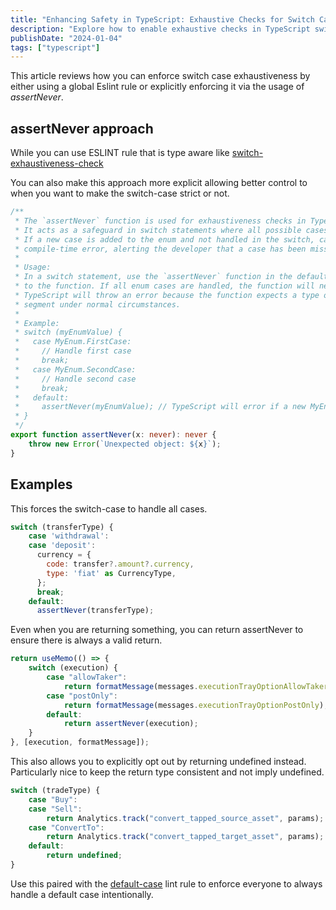 ```yaml
---
title: "Enhancing Safety in TypeScript: Exhaustive Checks for Switch Cases"
description: "Explore how to enable exhaustive checks in TypeScript switch cases, enhancing code safety and reducing unhandled errors"
publishDate: "2024-01-04"
tags: ["typescript"]
---
```


This article reviews how you can enforce switch case exhaustiveness by either
using a global Eslint rule or explicitly enforcing it via the usage of
_assertNever_.

## assertNever approach

While you can use ESLINT rule that is type aware like
[switch-exhaustiveness-check](https://github.com/typescript-eslint/typescript-eslint/blob/main/packages/eslint-plugin/docs/rules/switch-exhaustiveness-check.md)

You can also make this approach more explicit allowing better control to when
you want to make the switch-case strict or not.

```typescript
/**
 * The `assertNever` function is used for exhaustiveness checks in TypeScript.
 * It acts as a safeguard in switch statements where all possible cases of an enum are meant to be handled.
 * If a new case is added to the enum and not handled in the switch, calling this function will cause a TypeScript
 * compile-time error, alerting the developer that a case has been missed.
 *
 * Usage:
 * In a switch statement, use the `assertNever` function in the default case. Pass the variable being switched on
 * to the function. If all enum cases are handled, the function will never be called. If an unhandled case exists,
 * TypeScript will throw an error because the function expects a type of `never`, which indicates an unreachable code
 * segment under normal circumstances.
 *
 * Example:
 * switch (myEnumValue) {
 *   case MyEnum.FirstCase:
 *     // Handle first case
 *     break;
 *   case MyEnum.SecondCase:
 *     // Handle second case
 *     break;
 *   default:
 *     assertNever(myEnumValue); // TypeScript will error if a new MyEnum case is not handled.
 * }
 */
export function assertNever(x: never): never {
	throw new Error(`Unexpected object: ${x}`);
}
```

## Examples

This forces the switch-case to handle all cases.

```jsx
switch (transferType) {
    case 'withdrawal':
    case 'deposit':
      currency = {
        code: transfer?.amount?.currency,
        type: 'fiat' as CurrencyType,
      };
      break;
    default:
      assertNever(transferType);
```

Even when you are returning something, you can return assertNever to ensure there is always a valid return.

```jsx
return useMemo(() => {
	switch (execution) {
		case "allowTaker":
			return formatMessage(messages.executionTrayOptionAllowTaker);
		case "postOnly":
			return formatMessage(messages.executionTrayOptionPostOnly);
		default:
			return assertNever(execution);
	}
}, [execution, formatMessage]);
```

This also allows you to explicitly opt out by returning undefined instead.
Particularly nice to keep the return type consistent and not imply undefined.

```jsx
switch (tradeType) {
	case "Buy":
	case "Sell":
		return Analytics.track("convert_tapped_source_asset", params);
	case "ConvertTo":
		return Analytics.track("convert_tapped_target_asset", params);
	default:
		return undefined;
}
```

Use this paired with the [default-case](https://eslint.org/docs/latest/rules/default-case) lint rule to enforce everyone to
always handle a default case intentionally.
